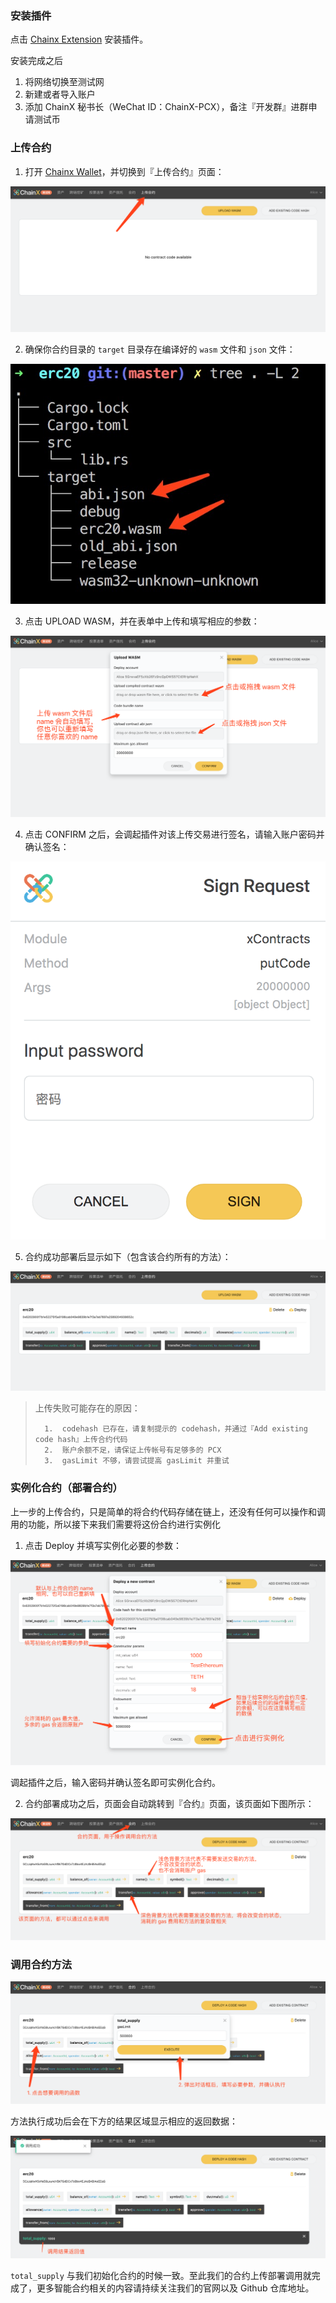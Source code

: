 ### 安装插件

点击 [Chainx Extension](https://chrome.google.com/webstore/detail/chainx-extension/dffjlgnecfafjfmkknpipapcbgajflge) 安装插件。

安装完成之后

1.	将网络切换至测试网
2.	新建或者导入账户
3.	添加 ChainX 秘书长（WeChat ID：ChainX-PCX），备注『开发群』进群申请测试币

### 上传合约

1.	打开 [Chainx Wallet](https://dapps.chainx.org.cn/)，并切换到『上传合约』页面：

![image-20191114150242636](images/contract-frontend/image-20191114150242636.png)

2.	确保你合约目录的 `target` 目录存在编译好的 `wasm` 文件和 `json` 文件：

![image-20191114120447447](images/contract-frontend/image-20191114120447447.png)

3.	点击 UPLOAD WASM，并在表单中上传和填写相应的参数：

![image-20191114150517915](images/contract-frontend/image-20191114150517915.png)

4.	点击 CONFIRM 之后，会调起插件对该上传交易进行签名，请输入账户密码并确认签名：

![image-20191114151019208](images/contract-frontend/image-20191114151019208.png)

5.	合约成功部署后显示如下（包含该合约所有的方法）：

![image-20191114151322439](images/contract-frontend/image-20191114151322439.png)

>	上传失败可能存在的原因：
>
>		1.	codehash 已存在，请复制提示的 codehash，并通过『Add existing code hash』上传合约代码
>	 	2.	账户余额不足，请保证上传帐号有足够多的 PCX
>	 	3.	gasLimit 不够，请尝试提高 gasLimit 并重试

### 实例化合约（部署合约）

上一步的上传合约，只是简单的将合约代码存储在链上，还没有任何可以操作和调用的功能，所以接下来我们需要将这份合约进行实例化



1.	点击 Deploy 并填写实例化必要的参数：

![image-20191114152810561](images/contract-frontend/image-20191114152810561.png)

调起插件之后，输入密码并确认签名即可实例化合约。

2.	合约部署成功之后，页面会自动跳转到『合约』页面，该页面如下图所示：

![image-20191114154411579](images/contract-frontend/image-20191114154411579.png)

### 调用合约方法

![image-20191114155829408](images/contract-frontend/image-20191114155829408.png)

方法执行成功后会在下方的结果区域显示相应的返回数据：

![image-20191114160022577](images/contract-frontend/image-20191114160022577.png)

`total_supply` 与我们初始化合约的时候一致。至此我们的合约上传部署调用就完成了，更多智能合约相关的内容请持续关注我们的官网以及 Github 仓库地址。
